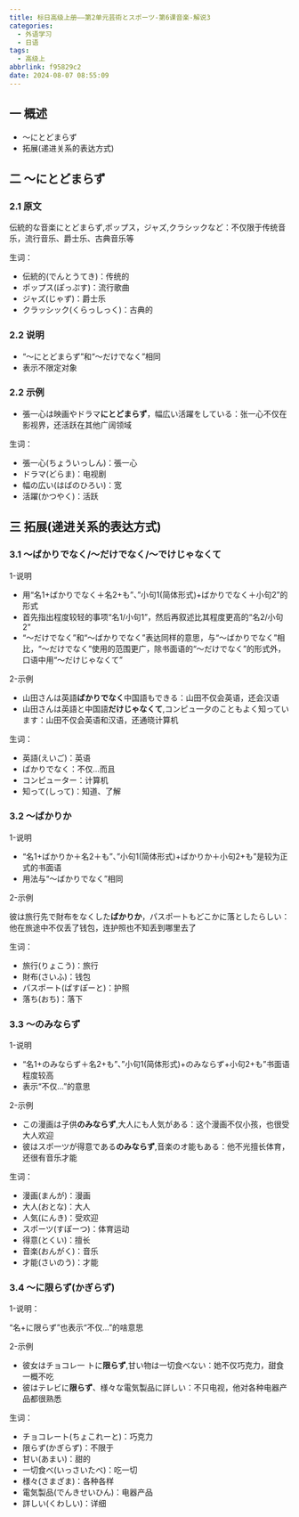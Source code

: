 ```yaml
---
title: 标日高级上册——第2单元芸術とスポーツ-第6课音楽-解说3
categories:
  - 外语学习
  - 日语
tags:
  - 高级上
abbrlink: f95829c2
date: 2024-08-07 08:55:09
---
```

## 一 概述

* ～にとどまらず
* 拓展(递进关系的表达方式)

<!--more-->

## 二  ～にとどまらず

### 2.1 原文

伝統的な音楽にとどまらず,ポップス，ジャズ,クラシックなど：不仅限于传统音乐，流行音乐、爵士乐、古典音乐等

生词：

* 伝統的(でんとうてき)：传统的
* ポップス(ぽっぷす)：流行歌曲
* ジャズ(じゃず)：爵士乐
* クラッシック(くらっしっく)：古典的

### 2.2 说明

* “～にとどまらず”和“～だけでなく”相同
* 表示不限定对象

### 2.2 示例

* 張一心は映画やドラマ**にとどまらず**，幅広い活躍をしている：张一心不仅在影视界，还活跃在其他广阔领域

生词：

* 張一心(ちょういっしん)：張一心
* ドラマ(どらま)：电视剧
* 幅の広い(はばのひろい)：宽
* 活躍(かつやく)：活跃

## 三 拓展(递进关系的表达方式)

### 3.1  ～ばかりでなく/～だけでなく/～でけじゃなくて

1-说明

* 用“名1+ばかりでなく＋名2+も”、”小句1(简体形式)+ばかりでなく＋小句2”的形式
* 首先指出程度较轻的事项“名1/小句1”，然后再叙述比其程度更高的“名2/小句2”
* “～だけでなく”和“～ばかりでなく”表达同样的意思，与“～ばかりでなく”相比，“～だけでなく”使用的范围更广，除书面语的“～だけでなく”的形式外，口语中用“～だけじゃなくて”

2-示例

* 山田さんは英語**ばかりでなく**中国語もできる：山田不仅会英语，还会汉语
* 山田さんは英語と中国語**だけじゃなくて**,コンピュ一夕のこともよく知っています：山田不仅会英语和汉语，还通晓计算机

生词：

* 英語(えいご)：英语
* ばかりでなく：不仅…而且
* コンピューター：计算机
* 知って(しって)：知道、了解

### 3.2 ～ばかりか

1-说明

* “名1+ばかりか＋名2＋も”、”小句1(简体形式)+ばかりか＋小句2+も”是较为正式的书面语
* 用法与“～ばかりでなく”相同

2-示例

彼は旅行先で財布をなくした**ばかりか**，パスポ一トもどこかに落としたらしい：他在旅途中不仅丢了钱包，连护照也不知丢到哪里去了

生词：

* 旅行(りょこう)：旅行
* 財布(さいふ)：钱包
* パスポート(ぱすぽーと)：护照
* 落ち(おち)：落下

### 3.3 ～のみならず

1-说明

* “名1+のみならず＋名2+も”、”小句1(简体形式)+のみならず+小句2+も”书面语程度较高
* 表示“不仅...”的意思

2-示例

* この漫画は子供**のみならず**,大人にも人気がある：这个漫画不仅小孩，也很受大人欢迎
* 彼はスポ一ツが得意である**のみならず**,音楽のオ能もある：他不光擅长体育，还很有音乐才能

生词：

* 漫画(まんが)：漫画
* 大人(おとな)：大人
* 人気(にんき)：受欢迎
* スポーツ(すぽーつ)：体育运动
* 得意(とくい)：擅长
* 音楽(おんがく)：音乐
* 才能(さいのう)：才能

### 3.4 ～に限らず(かぎらず)

1-说明：

“名+に限らず”也表示“不仅...”的啥意思

2-示例

* 彼女はチョコレ一 トに**限らず**,甘い物は一切食べない：她不仅巧克力，甜食一概不吃
* 彼はテレビに**限らず**、様々な電気製品に詳しい：不只电视，他对各种电器产品都很熟悉

生词：

* チョコレート(ちょこれーと)：巧克力
* 限らず(かぎらず)：不限于
* 甘い(あまい)：甜的
* 一切食べ(いっさいたべ)：吃一切
* 様々(さまざま)：各种各样
* 電気製品(でんきせいひん)：电器产品
* 詳しい(くわしい)：详细